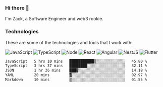 ### Hi there 👋
I'm Zack, a Software Engineer and web3 rookie.

### Technologies
These are some of the technologies and tools that I work with:

![JavaScript](https://img.shields.io/badge/JavaScript-323330.svg?logo=javascript&logoColor=F7DF1E) 
![TypeScript](https://img.shields.io/badge/TypeScript-007ACC.svg?logo=typescript&logoColor=white) 
![Node](https://img.shields.io/badge/Node.js-43853D.svg?logo=node.js&logoColor=white)
![React](https://img.shields.io/badge/React-20232a.svg?logo=react&logoColor=61DAFB) 
![Angular](https://img.shields.io/badge/Angular-E23237.svg?logo=angularjs&logoColor=white)
![NestJS](https://img.shields.io/badge/NestJS-E0234E?logo=nestjs&logoColor=white)
![Flutter](https://img.shields.io/badge/Flutter-02569B.svg?logo=flutter&logoColor=white)

<!--START_SECTION:waka-->

```txt
JavaScript   5 hrs 10 mins   ███████████▒░░░░░░░░░░░░░   45.80 %
TypeScript   3 hrs 37 mins   ████████░░░░░░░░░░░░░░░░░   32.11 %
JSON         1 hr 36 mins    ███▓░░░░░░░░░░░░░░░░░░░░░   14.18 %
YAML         20 mins         ▓░░░░░░░░░░░░░░░░░░░░░░░░   02.97 %
Markdown     10 mins         ▒░░░░░░░░░░░░░░░░░░░░░░░░   01.55 %
```

<!--END_SECTION:waka-->
